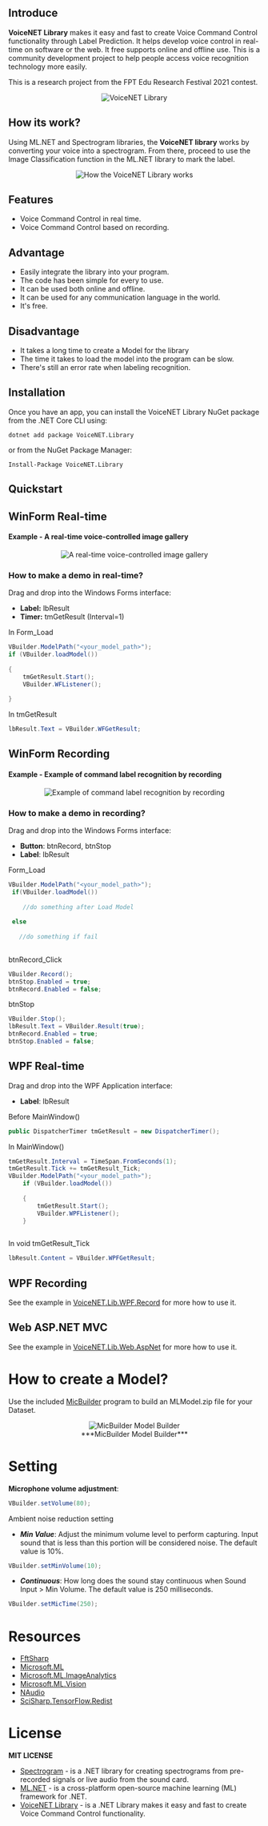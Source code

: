 ## Introduce
**VoiceNET Library** makes it easy and fast to create Voice Command Control functionality through Label Prediction. It helps develop voice control in real-time on software or the web. It free supports online and offline use. This is a community development project to help people access voice recognition technology more easily.
 
This is a research project from the FPT Edu Research Festival 2021 contest. 

<div align="center">

<img src="https://raw.githubusercontent.com/nhannt201/VoiceNET.Library/gh-pages/logo.png" alt="VoiceNET Library" />
 
</div>

## How its work?

Using ML.NET and Spectrogram libraries, the **VoiceNET library** works by converting your voice into a spectrogram. From there, proceed to use the Image Classification function in the ML.NET library to mark the label.

<div align="center">


 <img src="https://raw.githubusercontent.com/nhannt201/VoiceNET.Library/gh-pages/howitworks.png" alt="How the VoiceNET Library works" />


</div>

## Features

- Voice Command Control in real time.
- Voice Command Control based on recording.

## Advantage
- Easily integrate the library into your program.
- The code has been simple for every to use.
- It can be used both online and offline.
- It can be used for any communication language in the world.
- It's free.

## Disadvantage
- It takes a long time to create a Model for the library
- The time it takes to load the model into the program can be slow.
- There's still an error rate when labeling recognition.

## Installation

Once you have an app, you can install the VoiceNET Library NuGet package from the .NET Core CLI using:
```
dotnet add package VoiceNET.Library
```
or from the NuGet Package Manager:
```
Install-Package VoiceNET.Library
```
## Quickstart
## WinForm Real-time


#### Example - A real-time voice-controlled image gallery

<div align="center">

<img src="https://raw.githubusercontent.com/nhannt201/VoiceNET.Library/gh-pages/VoiceNET_Library__Demo_Product__Libum.gif" alt="A real-time voice-controlled image gallery" />

</div>

### How to make a demo in real-time?

Drag and drop into the Windows Forms interface:
- **Label:** lbResult
- **Timer:** tmGetResult (Interval=1)

In Form_Load
```cs
VBuilder.ModelPath("<your_model_path>");
if (VBuilder.loadModel())
    
{
	tmGetResult.Start();
	VBuilder.WFListener();
            
}
```

In tmGetResult
```cs
lbResult.Text = VBuilder.WFGetResult;
```

## WinForm Recording
#### Example - Example of command label recognition by recording

<div align="center">
	
<img src="https://raw.githubusercontent.com/nhannt201/VoiceNET.Library/gh-pages/VoiceNET_Library__Demo_Product__Recording.gif" alt="Example of command label recognition by recording" />

</div>

### How to make a demo in recording?

Drag and drop into the Windows Forms interface:
- **Button**: btnRecord, btnStop
- **Label**: lbResult

Form_Load
```cs
VBuilder.ModelPath("<your_model_path>");
 if(VBuilder.loadModel())
 
    //do something after Load Model
	
 else
 
   //do something if fail
   
```
btnRecord_Click
```cs
VBuilder.Record();
btnStop.Enabled = true;
btnRecord.Enabled = false;
```
btnStop
```cs
VBuilder.Stop();
lbResult.Text = VBuilder.Result(true);
btnRecord.Enabled = true;
btnStop.Enabled = false;
```

## WPF Real-time

Drag and drop into the WPF Application interface:

- **Label**: lbResult

Before MainWindow()

```cs
public DispatcherTimer tmGetResult = new DispatcherTimer();
```

In MainWindow()
```cs
tmGetResult.Interval = TimeSpan.FromSeconds(1);
tmGetResult.Tick += tmGetResult_Tick;
VBuilder.ModelPath("<your_model_path>");
    if (VBuilder.loadModel())
            
	{
        tmGetResult.Start();
        VBuilder.WPFListener();
    }
	
```

In void tmGetResult_Tick
```cs
lbResult.Content = VBuilder.WPFGetResult;
```

## WPF Recording

See the example in [VoiceNET.Lib.WPF.Record](https://github.com/nhannt201/VoiceNET.Library/tree/main/VoiceNET.Lib.WPF.Record) for more how to use it.

## Web ASP.NET MVC

See the example in [VoiceNET.Lib.Web.AspNet](https://github.com/nhannt201/VoiceNET.Library/tree/main/VoiceNET.Lib.Web.AspNet) for more how to use it.
# How to create a Model?
Use the included [MicBuilder](https://github.com/nhannt201/VoiceNET.Library/tree/main/VoiceNET.Lib.MicBuilder/README.MD) program to build an MLModel.zip file for your Dataset.


<div align="center">
	
<img src="https://raw.githubusercontent.com/nhannt201/VoiceNET.Library/gh-pages/VoiceNET_Library__MicBuilder__Create_a_Model.gif" alt="MicBuilder Model Builder" />


<br>
	<center>***MicBuilder Model Builder***</center>

</div>

# Setting

**Microphone volume adjustment**:

```cs
VBuilder.setVolume(80);
```

Ambient noise reduction setting

- ***Min Value***:  Adjust the minimum volume level to perform capturing. Input sound that is less than this portion will be considered noise. The default value is 10%.
```cs
VBuilder.setMinVolume(10); 
```
- ***Continuous***: How long does the sound stay continuous when Sound Input > Min Volume. The default value is 250 milliseconds.
```cs
VBuilder.setMicTime(250);
```

# Resources

* [FftSharp](https://www.nuget.org/packages/FftSharp/)
* [Microsoft.ML](https://www.nuget.org/packages/Microsoft.ML/)
* [Microsoft.ML.ImageAnalytics](https://www.nuget.org/packages/Microsoft.ML.ImageAnalytics/)
* [Microsoft.ML.Vision](https://www.nuget.org/packages/Microsoft.ML.Vision/)
* [NAudio](https://www.nuget.org/packages/NAudio/)
* [SciSharp.TensorFlow.Redist](https://www.nuget.org/packages/SciSharp.TensorFlow.Redist/)

# License

**MIT LICENSE**

* [Spectrogram](https://github.com/swharden/Spectrogram/) - is a .NET library for creating spectrograms from pre-recorded signals or live audio from the sound card.
* [ML.NET](https://github.com/dotnet/machinelearning) - is a cross-platform open-source machine learning (ML) framework for .NET.
* [VoiceNET Library](https://github.com/nhannt201/VoiceNET.Library/blob/main/LICENSE) - is a .NET Library makes it easy and fast to create Voice Command Control functionality.
